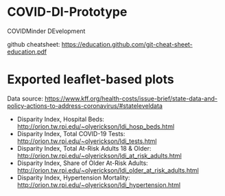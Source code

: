 # COVID-DI-Prototype
COVIDMinder DEvelopment

github cheatsheet: https://education.github.com/git-cheat-sheet-education.pdf 

# Exported leaflet-based plots

Data source: https://www.kff.org/health-costs/issue-brief/state-data-and-policy-actions-to-address-coronavirus/#stateleveldata

* Disparity Index, Hospital Beds: http://orion.tw.rpi.edu/~olyerickson/ldi_hosp_beds.html
* Disparity Index, Total COVID-19 Tests: http://orion.tw.rpi.edu/~olyerickson/ldi_tests.html
* Disparity Index, Total At-Risk Adults 18 & Older: http://orion.tw.rpi.edu/~olyerickson/ldi_at_risk_adults.html
* Disparity Index, Share of Older At-Risk Adults: http://orion.tw.rpi.edu/~olyerickson/ldi_older_at_risk_adults.html
* Disparity Index, Hypertension Mortality: http://orion.tw.rpi.edu/~olyerickson/ldi_hypertension.html
